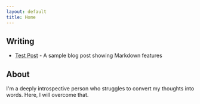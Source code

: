 ```yaml
---
layout: default
title: Home
---
```


## Writing

- [Test Post](/2025/10/18/test.html) - A sample blog post showing Markdown features

## About

I'm a deeply introspective person who struggles to convert my thoughts
into words. Here, I will overcome that.
